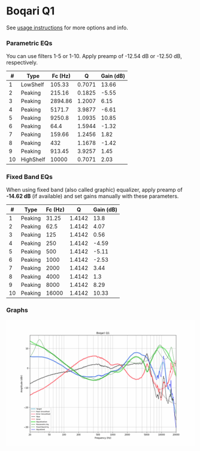 # Boqari Q1
See [usage instructions](https://github.com/jaakkopasanen/AutoEq#usage) for more options and info.

### Parametric EQs
You can use filters 1-5 or 1-10. Apply preamp of -12.54 dB or -12.50 dB, respectively.

|   # | Type      |   Fc (Hz) |      Q |   Gain (dB) |
|-----|-----------|-----------|--------|-------------|
|   1 | LowShelf  |    105.33 | 0.7071 |       13.66 |
|   2 | Peaking   |    215.16 | 0.1825 |       -5.55 |
|   3 | Peaking   |   2894.86 | 1.2007 |        6.15 |
|   4 | Peaking   |   5171.7  | 3.9877 |       -6.61 |
|   5 | Peaking   |   9250.8  | 1.0935 |       10.85 |
|   6 | Peaking   |     64.4  | 1.5944 |       -1.32 |
|   7 | Peaking   |    159.66 | 1.2456 |        1.82 |
|   8 | Peaking   |    432    | 1.1678 |       -1.42 |
|   9 | Peaking   |    913.45 | 3.9257 |        1.45 |
|  10 | HighShelf |  10000    | 0.7071 |        2.03 |

### Fixed Band EQs
When using fixed band (also called graphic) equalizer, apply preamp of **-14.62 dB** (if available) and set gains manually with these parameters.

|   # | Type    |   Fc (Hz) |      Q |   Gain (dB) |
|-----|---------|-----------|--------|-------------|
|   1 | Peaking |     31.25 | 1.4142 |       13.8  |
|   2 | Peaking |     62.5  | 1.4142 |        4.07 |
|   3 | Peaking |    125    | 1.4142 |        0.56 |
|   4 | Peaking |    250    | 1.4142 |       -4.59 |
|   5 | Peaking |    500    | 1.4142 |       -5.11 |
|   6 | Peaking |   1000    | 1.4142 |       -2.53 |
|   7 | Peaking |   2000    | 1.4142 |        3.44 |
|   8 | Peaking |   4000    | 1.4142 |        1.3  |
|   9 | Peaking |   8000    | 1.4142 |        8.29 |
|  10 | Peaking |  16000    | 1.4142 |       10.33 |

### Graphs
![](./Boqari%20Q1.png)
